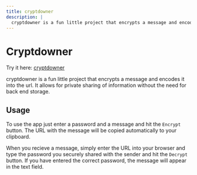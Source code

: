 ```yaml
---
title: cryptdowner
description: |
  cryptdowner is a fun little project that encrypts a message and encodes it into the url. It allows for private sharing of information without the need for back end storage.
---
```


# Cryptdowner

Try it here: [cryptdowner](https://cryptdowner.pages.dev/)

cryptdowner is a fun little project that encrypts a message and encodes it into the url.
It allows for private sharing of information without the need for back end storage.

## Usage

To use the app just enter a password and a message and hit the `Encrypt` button.
The URL with the message will be copied automatically to your clipboard.

When you recieve a message, simply enter the URL into your browser and type the password you securely shared with the sender and hit the `Decrypt` button.
If you have entered the correct password, the message will appear in the text field.
